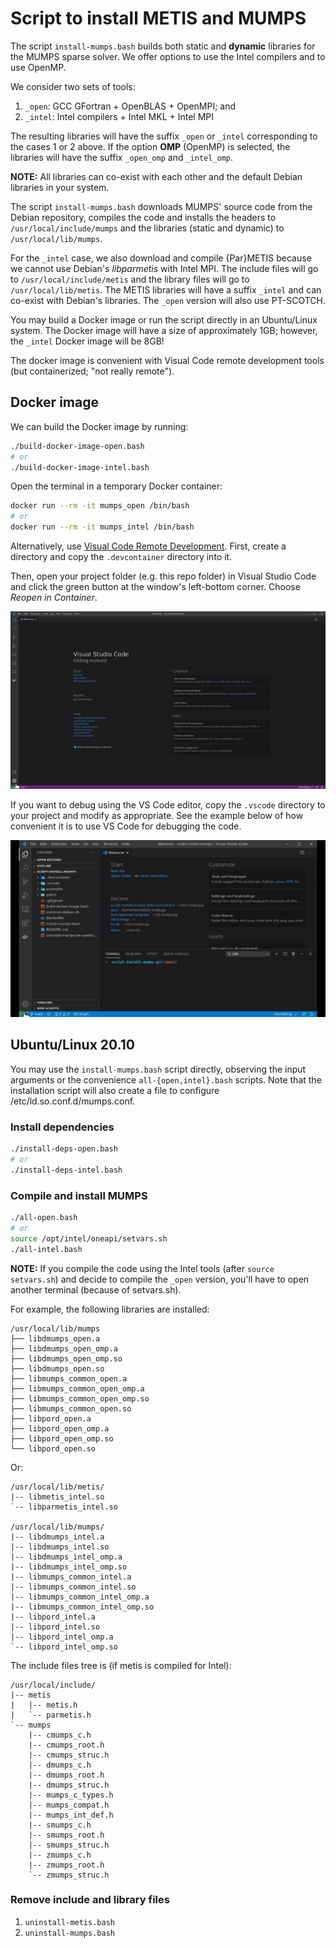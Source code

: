 # Script to install METIS and MUMPS

The script `install-mumps.bash` builds both static and **dynamic** libraries for the MUMPS sparse solver. We offer options to use the Intel compilers and to use OpenMP.

We consider two sets of tools:

1. `_open`: GCC GFortran + OpenBLAS + OpenMPI; and
2. `_intel`: Intel compilers + Intel MKL + Intel MPI

The resulting libraries will have the suffix `_open` or `_intel` corresponding to the cases 1 or 2 above. If the option **OMP** (OpenMP) is selected, the libraries will have the suffix `_open_omp` and `_intel_omp`.

**NOTE:** All libraries can co-exist with each other and the default Debian libraries in your system.

The script `install-mumps.bash` downloads MUMPS' source code from the Debian repository, compiles the code and installs the headers to `/usr/local/include/mumps` and the libraries (static and dynamic) to `/usr/local/lib/mumps`.

For the `_intel` case, we also download and compile {Par}METIS because we cannot use Debian's _libparmetis_ with Intel MPI. The include files will go to `/usr/local/include/metis` and the library files will go to `/usr/local/lib/metis`. The METIS libraries will have a suffix `_intel` and can co-exist with Debian's libraries. The `_open` version will also use PT-SCOTCH.

You may build a Docker image or run the script directly in an Ubuntu/Linux system. The Docker image will have a size of approximately 1GB; however, the `_intel` Docker image will be 8GB!

The docker image is convenient with Visual Code remote development tools (but containerized; "not really remote").

## Docker image

We can build the Docker image by running:

```bash
./build-docker-image-open.bash
# or
./build-docker-image-intel.bash
```

Open the terminal in a temporary Docker container:

```bash
docker run --rm -it mumps_open /bin/bash
# or
docker run --rm -it mumps_intel /bin/bash
```

Alternatively, use [Visual Code Remote Development](https://code.visualstudio.com/docs/remote/remote-overview). First, create a directory and copy the `.devcontainer` directory into it.

Then, open your project folder (e.g. this repo folder) in Visual Studio Code and click the green button at the window's left-bottom corner. Choose _Reopen in Container_.

![](vscode-open-in-container.gif)

If you want to debug using the VS Code editor, copy the `.vscode` directory to your project and modify as appropriate. See the example below of how convenient it is to use VS Code for debugging the code.

![](Script_Install_MUMPS_1.gif)

## Ubuntu/Linux 20.10

You may use the `install-mumps.bash` script directly, observing the input arguments or the convenience `all-{open,intel}.bash` scripts. Note that the installation script will also create a file to configure
/etc/ld.so.conf.d/mumps.conf.

### Install dependencies

```bash
./install-deps-open.bash
# or
./install-deps-intel.bash
```

### Compile and install MUMPS

```bash
./all-open.bash
# or
source /opt/intel/oneapi/setvars.sh
./all-intel.bash
```

**NOTE:** If you compile the code using the Intel tools (after `source setvars.sh`) and decide to compile the `_open` version, you'll have to open another terminal (because of setvars.sh).

For example, the following libraries are installed:

```
/usr/local/lib/mumps
├── libdmumps_open.a
├── libdmumps_open_omp.a
├── libdmumps_open_omp.so
├── libdmumps_open.so
├── libmumps_common_open.a
├── libmumps_common_open_omp.a
├── libmumps_common_open_omp.so
├── libmumps_common_open.so
├── libpord_open.a
├── libpord_open_omp.a
├── libpord_open_omp.so
└── libpord_open.so
```

Or:

```
/usr/local/lib/metis/
|-- libmetis_intel.so
`-- libparmetis_intel.so

/usr/local/lib/mumps/
|-- libdmumps_intel.a
|-- libdmumps_intel.so
|-- libdmumps_intel_omp.a
|-- libdmumps_intel_omp.so
|-- libmumps_common_intel.a
|-- libmumps_common_intel.so
|-- libmumps_common_intel_omp.a
|-- libmumps_common_intel_omp.so
|-- libpord_intel.a
|-- libpord_intel.so
|-- libpord_intel_omp.a
`-- libpord_intel_omp.so
```

The include files tree is (if metis is compiled for Intel):

```
/usr/local/include/
|-- metis
|   |-- metis.h
|   `-- parmetis.h
`-- mumps
    |-- cmumps_c.h
    |-- cmumps_root.h
    |-- cmumps_struc.h
    |-- dmumps_c.h
    |-- dmumps_root.h
    |-- dmumps_struc.h
    |-- mumps_c_types.h
    |-- mumps_compat.h
    |-- mumps_int_def.h
    |-- smumps_c.h
    |-- smumps_root.h
    |-- smumps_struc.h
    |-- zmumps_c.h
    |-- zmumps_root.h
    `-- zmumps_struc.h
```

### Remove include and library files

1. `uninstall-metis.bash`
2. `uninstall-mumps.bash`
